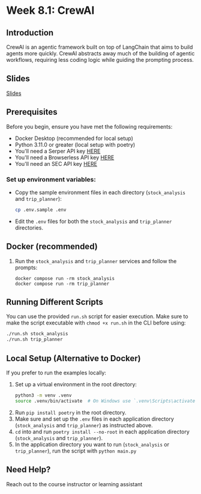# Week 8.1: CrewAI

## Introduction
CrewAI is an agentic framework built on top of LangChain that aims to build agents more quickly. CrewAI abstracts away much of the building of agentic workflows, requiring less coding logic while guiding the prompting process.

## Slides

[Slides](https://docs.google.com/presentation/d/187Ocq5jxONhhNVNRtmaQnlbeAgLfhrQQ7GVS-msWd-A/edit?usp=sharing)

## Prerequisites
Before you begin, ensure you have met the following requirements:
- Docker Desktop (recommended for local setup)
- Python 3.11.0 or greater (local setup with poetry)
- You'll need a Serper API key [HERE](https://serper.dev/)
- You'll need a Browserless API key [HERE](https://www.browserless.io/)
- You'll need an SEC API key [HERE](https://sec-api.io/)

### Set up environment variables:
- Copy the sample environment files in each directory (`stock_analysis` and `trip_planner`):
  ```bash
  cp .env.sample .env
  ```
- Edit the `.env` files for both the `stock_analysis` and `trip_planner` directories.

## Docker (recommended)
1. Run the `stock_analysis` and `trip_planner` services and follow the prompts:
   ```
   docker compose run -rm stock_analysis
   docker compose run -rm trip_planner
   ```

## Running Different Scripts
You can use the provided `run.sh` script for easier execution.
Make sure to make the script executable with `chmod +x run.sh` in the CLI before using:
```bash
./run.sh stock_analysis
./run.sh trip_planner
```
## Local Setup (Alternative to Docker)
If you prefer to run the examples locally:

1. Set up a virtual environment in the root directory:
    ```bash
    python3 -m venv .venv
    source .venv/bin/activate  # On Windows use `.venv\Scripts\activate`
    ```
2. Run `pip install poetry` in the root directory.
3. Make sure and set up the `.env` files in each application directory (`stock_analysis` and `trip_planner`) as instructed above.
4. `cd` into and run `poetry install --no-root` in each application directory (`stock_analysis` and `trip_planner`).
5. In the application directory you want to run (`stock_analysis` or `trip_planner`), run the script with `python main.py`

## Need Help?
Reach out to the course instructor or learning assistant
